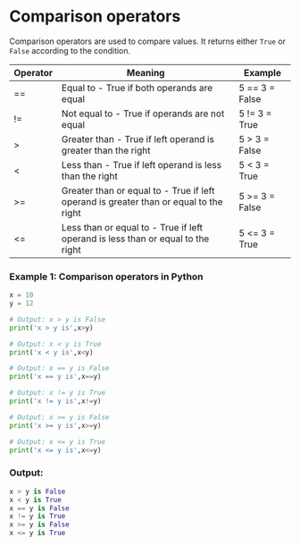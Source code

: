 # Comparison operators

Comparison operators are used to compare values.
It returns either `True` or `False` according to the condition.

| Operator | Meaning                                                                               | Example        |
| -------- | ------------------------------------------------------------------------------------- | -------------- |
| ==       | Equal to - True if both operands are equal                                            | 5 == 3 = False |
| !=       | Not equal to - True if operands are not equal                                         | 5 != 3 = True  |
| >        | Greater than - True if left operand is greater than the right                         | 5 > 3 = False  |
| <        | Less than - True if left operand is less than the right                               | 5 < 3 = True   |
| >=       | Greater than or equal to - True if left operand is greater than or equal to the right | 5 >= 3 = False |
| <=       | Less than or equal to - True if left operand is less than or equal to the right       | 5 <= 3 = True  |

### Example 1: Comparison operators in Python

```python
x = 10
y = 12

# Output: x > y is False
print('x > y is',x>y)

# Output: x < y is True
print('x < y is',x<y)

# Output: x == y is False
print('x == y is',x==y)

# Output: x != y is True
print('x != y is',x!=y)

# Output: x >= y is False
print('x >= y is',x>=y)

# Output: x <= y is True
print('x <= y is',x<=y)
```

### Output:

```python
x > y is False
x < y is True
x == y is False
x != y is True
x >= y is False
x <= y is True
```
